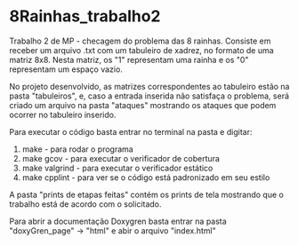 # 8Rainhas_trabalho2
Trabalho 2 de MP - checagem do problema das 8 rainhas.
Consiste em receber um arquivo .txt com um tabuleiro de xadrez,  no formato de uma matriz 8x8.
Nesta matriz, os "1" representam uma rainha e os "0" representam um espaço vazio.

No projeto desenvolvido, as matrizes correspondentes ao tabuleiro estão na pasta "tabuleiros", e, caso a entrada inserida não satisfaça o problema, será criado um arquivo na pasta "ataques" mostrando os ataques que podem ocorrer no tabuleiro inserido.

Para executar o código basta entrar no terminal na pasta e digitar:
1. make - para rodar o programa
2. make gcov - para executar o verificador de cobertura
3. make valgrind - para executar o verificador estático 
4. make cpplint - para ver se o código está padronizado em seu estilo

A pasta "prints de etapas feitas" contém os prints de tela mostrando que o trabalho está de acordo com o solicitado.

Para abrir a documentação Doxygren basta entrar na pasta "doxyGren_page" -> "html" e abir o arquivo "index.html"
